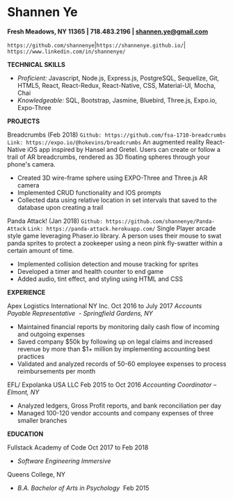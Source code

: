 # Shannen Ye
**Fresh Meadows, NY 11365 | 718.483.2196 | ​shannen.ye@gmail.com**

```https://github.com/shannenye​```|```​https://shannenye.github.io/​```|```​https://www.linkedin.com/in/shannenye/```

**TECHNICAL SKILLS**
- *Proficient:* Javascript, Node.js, Express.js, PostgreSQL, Sequelize, Git, HTML5, React, React-Redux, React-Native,
CSS, Material-UI, Mocha, Chai
- *Knowledgeable:* SQL, Bootstrap, Jasmine, Bluebird, Three.js, Expo.io, Expo-Three

**PROJECTS**

Breadcrumbs (Feb 2018)
```Github: ​https://github.com/fsa-1710-breadcrumbs```
```Link: https://expo.io/@hokevins/breadcrumbs```
An augmented reality React-Native iOS app inspired by Hansel and Gretel. Users can create or follow a trail of AR
breadcrumbs, rendered as 3D floating spheres through your phone's camera​.
- Created 3D wire-frame sphere using EXPO-Three and Three.js AR camera
- Implemented CRUD functionality and IOS prompts
- Collected data using relative location in set intervals that saved to the database upon creating a trail

Panda Attack! (Jan 2018)
```Github: ​https://github.com/shannenye/Panda-Attack```
```Link: https://panda-attack.herokuapp.com/```
Single Player arcade style game leveraging Phaser.io library. A person uses their mouse to swat panda sprites to
protect a zookeeper using a neon pink fly-swatter within a certain amount of time.
- Implemented collision detection and mouse tracking for sprites
- Developed a timer and health counter to end game
- Added audio, tint effect, and styling using HTML and CSS

**EXPERIENCE**

Apex Logistics International NY Inc. ​Oct 2016 to July 2017
*Accounts Payable Representative ​​ - ​Springfield Gardens, NY*
- Maintained financial reports by monitoring daily cash flow of incoming and outgoing expenses
- Saved company $50k by following up on legal claims and increased revenue by more than $1+ million by
implementing accounting best practices
- Validated and analyzed records of 50-60 employee expenses to process reimbursements per month

EFL/ Expolanka USA LLC ​Feb 2015 to Oct 2016
*Accounting Coordinator ​– ​Elmont, NY*
- Analyzed ledgers, Gross Profit reports, and bank reconciliation per day
- Managed 100-120 vendor accounts and company expenses of three smaller branches

**EDUCATION**

Fullstack Academy of Code ​Oct 2017 to Feb 2018
- *Software Engineering Immersive*

Queens College, NY
- *B.A. Bachelor of Arts in Psychology* ​ Feb 2015


